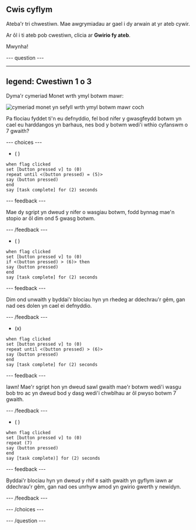 ## Cwis cyflym

Ateba'r tri chwestiwn. Mae awgrymiadau ar gael i dy arwain at yr ateb cywir.

Ar ôl i ti ateb pob cwestiwn, clicia ar **Gwirio fy ateb**.

Mwynha!

--- question ---

---
legend: Cwestiwn 1 o 3
---

Dyma'r cymeriad Monet wrth ymyl botwm mawr:

![cymeriad monet yn sefyll wrth ymyl botwm mawr coch](images/monet-by-button.png)

Pa flociau fyddet ti'n eu defnyddio, fel bod nifer y gwasgfeydd botwm yn cael eu harddangos yn barhaus, nes bod y botwm wedi'i wthio cyfanswm o 7 gwaith?


--- choices ---

- ( )

```blocks3
when flag clicked
set [button pressed v] to (0)
repeat until <(button pressed) = (5)>
say (button pressed)
end
say [task complete] for (2) seconds
```

  --- feedback ---

Mae dy sgript yn dweud y nifer o wasgiau botwm, fodd bynnag mae'n stopio ar ôl dim ond 5 gwasg botwm.

  --- /feedback ---

- ( )

```blocks3
when flag clicked
set [button pressed v] to (0)
if <(button pressed) > (6)> then
say (button pressed)
end
say [task complete] for (2) seconds
```

  --- feedback ---

Dim ond unwaith y byddai'r blociau hyn yn rhedeg ar ddechrau'r gêm, gan nad oes dolen yn cael ei defnyddio.

  --- /feedback ---

- (x)

```blocks3
when flag clicked
set [button pressed v] to (0)
repeat until <(button pressed) > (6)>
say (button pressed)
end
say [task complete] for (2) seconds
```

  --- feedback ---

Iawn! Mae'r sgript hon yn dweud sawl gwaith mae'r botwm wedi'i wasgu bob tro ac yn dweud bod y dasg wedi'i chwblhau ar ôl pwyso botwm 7 gwaith.

  --- /feedback ---

- ( )

```blocks3
when flag clicked
set [button pressed v] to (0)
repeat (7)
say (button pressed)
end
say [task complete)] for (2) seconds
```
  --- feedback ---

Byddai'r blociau hyn yn dweud y rhif `0` saith gwaith yn gyflym iawn ar ddechrau'r gêm, gan nad oes unrhyw amod yn gwirio gwerth y newidyn.

  --- /feedback ---

--- /choices ---

--- /question ---
